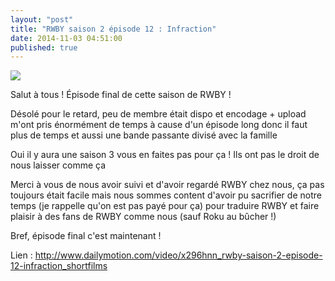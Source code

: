 ```yaml
---
layout: "post"
title: "RWBY saison 2 épisode 12 : Infraction"
date: 2014-11-03 04:51:00
published: true
---
```

![](https://img4.wikia.nocookie.net/__cb20141030200434/rwby/images/thumb/4/49/Breach_thumb.jpg/250px-Breach_thumb.jpg)

Salut à tous ! Épisode final de cette saison de RWBY !

Désolé pour le retard, peu de membre était dispo et encodage + upload m'ont pris énormément de temps à cause d'un épisode long donc il faut plus de temps et aussi une bande passante divisé avec la famille

Oui il y aura une saison 3 vous en faites pas pour ça ! Ils ont pas le droit de nous laisser comme ça

Merci à vous de nous avoir suivi et d'avoir regardé RWBY chez nous, ça pas toujours était facile mais nous sommes content d'avoir pu sacrifier de notre temps (je rappelle qu'on est pas payé pour ça) pour traduire RWBY et faire plaisir à des fans de RWBY comme nous (sauf Roku au bûcher !)

Bref, épisode final c'est maintenant !

Lien : <http://www.dailymotion.com/video/x296hnn_rwby-saison-2-episode-12-infraction_shortfilms>
